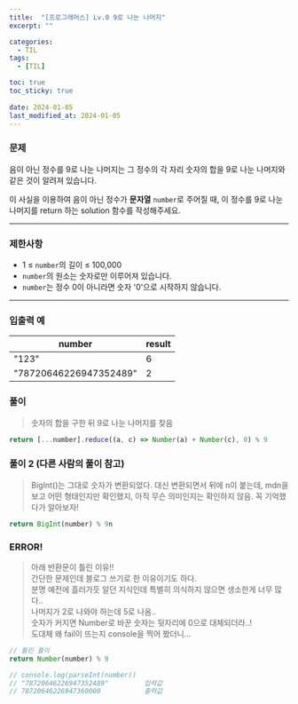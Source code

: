 ```yaml
---
title:  "[프로그래머스] Lv.0 9로 나눈 나머지"
excerpt: ""

categories:
  - TIL
tags:
  - [TIL]

toc: true
toc_sticky: true
 
date: 2024-01-05
last_modified_at: 2024-01-05
---
```


### **문제**

음이 아닌 정수를 9로 나눈 나머지는 그 정수의 각 자리 숫자의 합을 9로 나눈 나머지와 같은 것이 알려져 있습니다.

이 사실을 이용하여 음이 아닌 정수가 **문자열** `number`로 주어질 때, 이 정수를 9로 나눈 나머지를 return 하는 solution 함수를 작성해주세요.

---

### 제한사항

- 1 ≤ `number`의 길이 ≤ 100,000
- `number`의 원소는 숫자로만 이루어져 있습니다.
- `number`는 정수 0이 아니라면 숫자 '0'으로 시작하지 않습니다.

---


### 입출력 예

| number | result |
| --- | --- |
| "123" | 6 |
| "78720646226947352489" | 2 |


### 풀이

> 숫자의 합을 구한 뒤 9로 나눈 나머지를 찾음
> 

```jsx
return [...number].reduce((a, c) => Number(a) + Number(c), 0) % 9
```


### 풀이 2 (다른 사람의 풀이 참고)

> BigInt()는 그대로 숫자가 변환되었다. 
대신 변환되면서 뒤에 n이 붙는데, mdn을 보고 어떤 형태인지만 확인했지, 아직 무슨 의미인지는 확인하지 않음. 꼭 기억했다가 알아보자!
> 

```jsx
return BigInt(number) % 9n
```


### ERROR!

> 아래 반환문이 틀린 이유!! <br>
간단한 문제인데 블로그 쓰기로 한 이유이기도 하다.<br>
분명 예전에 흘러가듯 알던 지식인데 특별히 의식하지 않으면 생소한게 너무 많다..<br>
나머지가 2로 나와야 하는데 5로 나옴.. <br>
숫자가 커지면 Number로 바꾼 숫자는 뒷자리에 0으로 대체되더라..!<br>
도대체 왜 fail이 뜨는지 console을 찍어 봤더니…<br>
```jsx
// 틀린 풀이
return Number(number) % 9

// console.log(parseInt(number))
// "78720646226947352489"         입력값
// 78720646226947360000           출력값
```
